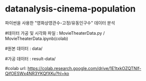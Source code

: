 # datanalysis-cinema-population
파이썬을 사용한 "영화상영관수-고정/유동인구수" 데이터 분석

#데이터 가공 및 시각화 파일 : MovieTheaterData.py / MovieTheaterData.ipynb(colab)

#원본 데이터 : data/

#가공 데이터 : result-data/

#colab url: https://colab.research.google.com/drive/1E1txkOZQTNlf-QifOESWx4NR3YKQfXKu?hl=ko
